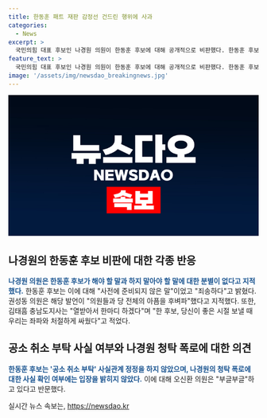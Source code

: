 ```yaml
---
title: 한동훈 패트 재판 감정선 건드린 행위에 사과
categories:
  - News
excerpt: >
  국민의힘 대표 후보인 나경원 의원이 한동훈 후보에 대해 공개적으로 비판했다. 한동훈 후보는 패스트 트랙 사건 공소 취소해달라고 부탁한 사실을 공개하며 논란을 빚었고, 이에 뿔난 의원들이 나서 나경원 의원을 향해 비판을 쏟아냈다. 결국 한동훈 후보는 사과하게 되었으며, 여론은 폭로와 부글부글한 분위기로 가득찼다. 이에 대한 오신환 의원의 입장은 여전히 확인되지 않은 상황이다.
feature_text: >
  국민의힘 대표 후보인 나경원 의원이 한동훈 후보에 대해 공개적으로 비판했다. 한동훈 후보는 패스트 트랙 사건 공소 취소해달라고 부탁한 사실을 공개하며 논란을 빚었고, 이에 뿔난 의원들이 나서 나경원 의원을 향해 비판을 쏟아냈다. 결국 한동훈 후보는 사과하게 되었으며, 여론은 폭로와 부글부글한 분위기로 가득찼다. 이에 대한 오신환 의원의 입장은 여전히 확인되지 않은 상황이다.
image: '/assets/img/newsdao_breakingnews.jpg'
---
```


<p><img src="/assets/img/newsdao_breakingnews.jpg" alt="pcversion 속보" /></p>

<h2 data-ke-size="size26">나경원의 한동훈 후보 비판에 대한 각종 반응</h2>

<p><b><span style="color: #1a5490;">나경원 의원은 한동훈 후보가 해야 할 말과 하지 말아야 할 말에 대한 분별이 없다고 지적했다.</span></b> 한동훈 후보는 이에 대해 "사전에 준비되지 않은 말"이었고 "죄송하다"고 밝혔다. 권성동 의원은 해당 발언이 "의원들과 당 전체의 아픔을 후벼파"했다고 지적했다. 또한, 김태흠 충남도지사는 "열받아서 한마디 하겠다"며 "한 후보, 당신이 좋은 시절 보낼 때 우리는 좌파와 처절하게 싸웠다"고 적었다.</p>

<h2 data-ke-size="size26">공소 취소 부탁 사실 여부와 나경원 청탁 폭로에 대한 의견</h2>

<p><b><span style="color: #1a5490;">한동훈 후보는 '공소 취소 부탁' 사실관계 정정을 하지 않았으며, 나경원의 청탁 폭로에 대한 사실 확인 여부에는 입장을 밝히지 않았다.</span></b> 이에 대해 오신환 의원은 "부글부글"하고 있다고 반문했다.</p>
실시간 뉴스 속보는, <a href="https://newsdao.kr" rel="dofollow">https://newsdao.kr</a>


